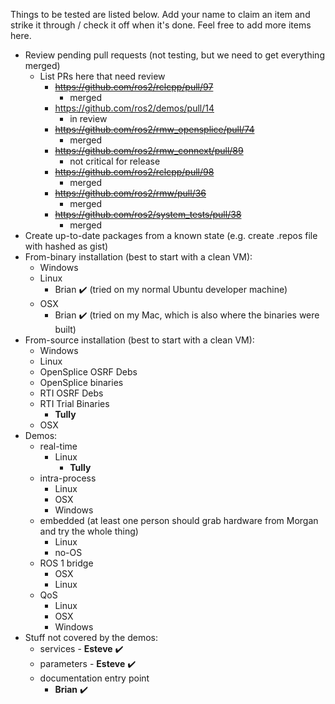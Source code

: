 Things to be tested are listed below.
Add your name to claim an item and strike it through / check it off when it's done.
Feel free to add more items here.

* Review pending pull requests (not testing, but we need to get everything merged)
  * List PRs here that need review
    * ~~https://github.com/ros2/rclcpp/pull/97~~
      * merged
    * https://github.com/ros2/demos/pull/14
      * in review
    * ~~https://github.com/ros2/rmw_opensplice/pull/74~~
      * merged
    * ~~https://github.com/ros2/rmw_connext/pull/89~~
      * not critical for release
    * ~~https://github.com/ros2/rclcpp/pull/98~~
      * merged
    * ~~https://github.com/ros2/rmw/pull/36~~
      * merged
    * ~~https://github.com/ros2/system_tests/pull/38~~
      * merged
* Create up-to-date packages from a known state (e.g. create .repos file with hashed as gist)
* From-binary installation (best to start with a clean VM):
  * Windows
  * Linux
    * Brian :heavy_check_mark: (tried on my normal Ubuntu developer machine) 
  * OSX
    * Brian :heavy_check_mark: (tried on my Mac, which is also where the binaries were built)
* From-source installation (best to start with a clean VM):
  * Windows
  * Linux
   * OpenSplice OSRF Debs
   * OpenSplice binaries
   * RTI OSRF Debs
   * RTI Trial Binaries
     * **Tully**
  * OSX
* Demos:
  * real-time
    * Linux
      * **Tully**
  * intra-process
    * Linux
    * OSX
    * Windows
  * embedded (at least one person should grab hardware from Morgan and try the whole thing)
    * Linux
    * no-OS
  * ROS 1 bridge
    * OSX
    * Linux
  * QoS
    * Linux
    * OSX
    * Windows
* Stuff not covered by the demos:
  * services - **Esteve** :heavy_check_mark: 
  * parameters - **Esteve** :heavy_check_mark: 
  * documentation entry point
    * **Brian** :heavy_check_mark: 
